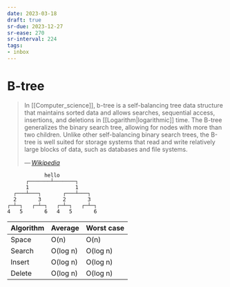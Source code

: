 ```yaml
---
date: 2023-03-18
draft: true
sr-due: 2023-12-27
sr-ease: 270
sr-interval: 224
tags:
- inbox
---
```


# B-tree

> In [[Computer_science]], b-tree is a self-balancing tree data structure that
> maintains sorted data and allows searches, sequential access, insertions, and
> deletions in [[Logarithm|logarithmic]] time. The B-tree generalizes the
> binary search tree, allowing for nodes with more than two children. Unlike
> other self-balancing binary search trees, the B-tree is well suited for
> storage systems that read and write relatively large blocks of data, such as
> databases and file systems.
>
> — <cite>[Wikipedia](https://en.wikipedia.org/wiki/B-tree)</cite>

```
            hello
      ┌───────┴───────┐
      1               1
  ┌───┴───┐       ┌───┴───┐
  2       3       2       3
┌─┴─┐   ┌─┴─┐   ┌─┴─┐   ┌─┴─┐
4   5       6   4   5       6
```

| Algorithm | Average  | Worst case |
| --------- | -------- | ---------- |
| Space     | O(n)     | O(n)       |
| Search    | O(log n) | O(log n)   |
| Insert    | O(log n) | O(log n)   |
| Delete    | O(log n) | O(log n)   |
